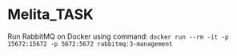 # Melita_TASK

Run RabbitMQ on Docker using command:
`docker run --rm -it -p 15672:15672 -p 5672:5672 rabbitmq:3-management`

